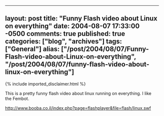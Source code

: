   ---
  layout: post
  title: "Funny Flash video about Linux on everything"
  date: 2004-08-07 17:33:00 -0500
  comments: true
  published: true
  categories: ["blog", "archives"]
  tags: ["General"]
  alias: ["/post/2004/08/07/Funny-Flash-video-about-Linux-on-everything", "/post/2004/08/07/funny-flash-video-about-linux-on-everything"]
  ---
<!-- more -->
{% include imported_disclaimer.html %}
<P>This is a pretty funny flash video about linux running on everything. I&nbsp;like the Fembot.</P>
<P><A href="http://www.booba.co.il/index.php?page=flashplayer&amp;file=flash/linux.swf">http://www.booba.co.il/index.php?page=flashplayer&amp;file=flash/linux.swf</A></P>
